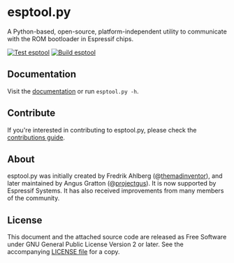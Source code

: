 # esptool.py

A Python-based, open-source, platform-independent utility to communicate with the ROM bootloader in Espressif chips.

[![Test esptool](https://github.com/jason2866/esptool/actions/workflows/test_esptool.yml/badge.svg?branch=main_work)](https://github.com/jason2866/esptool/actions/workflows/test_esptool.yml) [![Build esptool](https://github.com/jason2866/esptool/actions/workflows/build_esptool.yml/badge.svg?branch=main_work)](https://github.com/jason2866/esptool/actions/workflows/build_esptool.yml)

## Documentation

Visit the [documentation](https://docs.espressif.com/projects/esptool/) or run `esptool.py -h`.

## Contribute

If you're interested in contributing to esptool.py, please check the [contributions guide](https://docs.espressif.com/projects/esptool/en/latest/contributing.html).

## About

esptool.py was initially created by Fredrik Ahlberg (@[themadinventor](https://github.com/themadinventor/)), and later maintained by Angus Gratton (@[projectgus](https://github.com/projectgus/)). It is now supported by Espressif Systems. It has also received improvements from many members of the community.

## License

This document and the attached source code are released as Free Software under GNU General Public License Version 2 or later. See the accompanying [LICENSE file](https://github.com/espressif/esptool/blob/master/LICENSE) for a copy.
